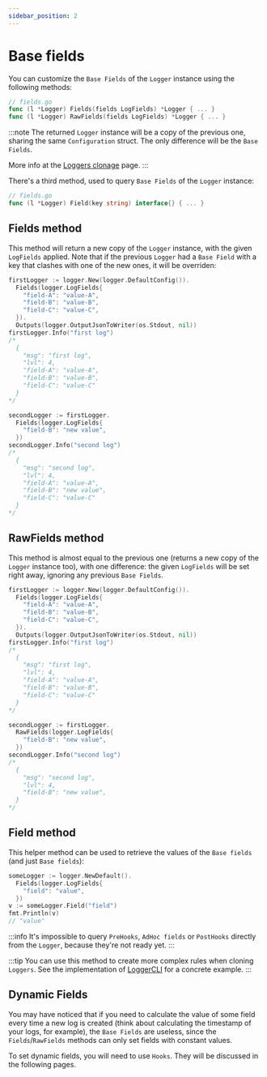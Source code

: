 ```yaml
---
sidebar_position: 2
---
```


# Base fields

You can customize the `Base Fields` of the `Logger` instance using the following methods:

```go
// fields.go
func (l *Logger) Fields(fields LogFields) *Logger { ... }
func (l *Logger) RawFields(fields LogFields) *Logger { ... }
```

:::note
The returned `Logger` instance will be a copy of the previous one, sharing the same `Configuration` struct. The only difference will be the `Base Fields`. 

More info at the [Loggers clonage](../advanced/loggers_clonage.md) page.
:::

There's a third method, used to query `Base Fields` of the `Logger` instance:

```go
// fields.go
func (l *Logger) Field(key string) interface{} { ... }
```

## Fields method

This method will return a new copy of the `Logger` instance, with the given `LogFields` applied. Note that if the previous `Logger` had a `Base Field` with a key that clashes with one of the new ones, it will be overriden:

```go
firstLogger := logger.New(logger.DefaultConfig()).
  Fields(logger.LogFields{
    "field-A": "value-A",
    "field-B": "value-B",
    "field-C": "value-C",
  }).
  Outputs(logger.OutputJsonToWriter(os.Stdout, nil))
firstLogger.Info("first log")
/*
  {
    "msg": "first log",
    "lvl": 4,
    "field-A": "value-A",
    "field-B": "value-B",
    "field-C": "value-C"
  }
*/

secondLogger := firstLogger.
  Fields(logger.LogFields{
    "field-B": "new value",
  })
secondLogger.Info("second log")
/*
  {
    "msg": "second log",
    "lvl": 4,
    "field-A": "value-A",
    "field-B": "new value",
    "field-C": "value-C"
  }
*/
```

## RawFields method

This method is almost equal to the previous one (returns a new copy of the `Logger` instance too), with one difference: the given `LogFields` will be set right away, ignoring any previous `Base Fields`.

```go
firstLogger := logger.New(logger.DefaultConfig()).
  Fields(logger.LogFields{
    "field-A": "value-A",
    "field-B": "value-B",
    "field-C": "value-C",
  }).
  Outputs(logger.OutputJsonToWriter(os.Stdout, nil))
firstLogger.Info("first log")
/*
  {
    "msg": "first log",
    "lvl": 4,
    "field-A": "value-A",
    "field-B": "value-B",
    "field-C": "value-C"
  }
*/

secondLogger := firstLogger.
  RawFields(logger.LogFields{
    "field-B": "new value",
  })
secondLogger.Info("second log")
/*
  {
    "msg": "second log",
    "lvl": 4,
    "field-B": "new value",
  }
*/
```

## Field method

This helper method can be used to retrieve the values of the `Base fields` (and just `Base fields`):

```go
someLogger := logger.NewDefault().
  Fields(logger.LogFields{
    "field": "value",
  })
v := someLogger.Field("field")
fmt.Println(v)
// "value"
```

:::info
It's impossible to query `PreHooks`, `AdHoc fields` or `PostHooks` directly from the `Logger`, because they're not ready yet.
:::

:::tip
You can use this method to create more complex rules when cloning `Loggers`. See the implementation of [LoggerCLI](https://github.com/mathbalduino/go-log/blob/79263810d94dd1f2d112727824d1c5256b27951b/loggerCLI/nestLogger.go#L12) for a concrete example.
:::


## Dynamic Fields

You may have noticed that if you need to calculate the value of some field every time a new log is created (think about calculating the timestamp of your logs, for example), the `Base Fields` are useless, since the `Fields`/`RawFields` methods can only set fields with constant values.

To set dynamic fields, you will need to use `Hooks`. They will be discussed in the following pages.
